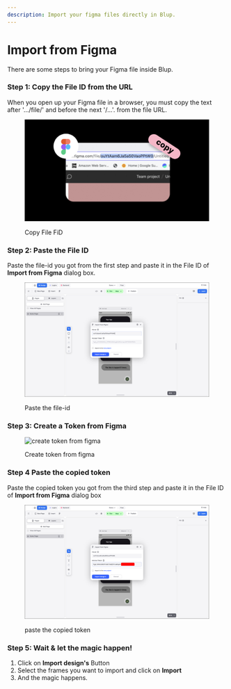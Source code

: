 ```yaml
---
description: Import your figma files directly in Blup.
---
```


# Import from Figma

There are some steps to bring your Figma file inside Blup.

### **Step 1: Copy the File ID from the URL**

When you open up your Figma file in a browser, you must copy the text after '.../file/' and before the next '/...'. from the file URL.

<figure><img src=".gitbook/assets/figma_copy_file_id.png" alt="copy file id from figma file url"><figcaption><p>Copy File FiD</p></figcaption></figure>

### Step 2: Paste the File ID

Paste the file-id you got from the first step and paste it in the File ID of  **Import from Figma** dialog box.

<figure><img src=".gitbook/assets/figma_paste_file_id.png" alt="paste file-id"><figcaption><p>Paste the file-id</p></figcaption></figure>

### Step 3: Create a Token from Figma



<figure><img src=".gitbook/assets/figma_copy_token.gif" alt="create token from figma"><figcaption><p>Create token from figma</p></figcaption></figure>

### Step 4 Paste the copied token

Paste the copied token you got from the third step and paste it in the File ID of  **Import from Figma** dialog box

<figure><img src=".gitbook/assets/figma_paste_token.png" alt="paste the copied token"><figcaption><p>paste the copied token</p></figcaption></figure>

### Step 5: Wait & let the magic happen!

1. Click on **Import design's** Button
2. Select the frames you want to import and click on **Import**
3. And the magic happens.



<figure><img src=".gitbook/assets/figma_import.gif" alt=""><figcaption></figcaption></figure>

